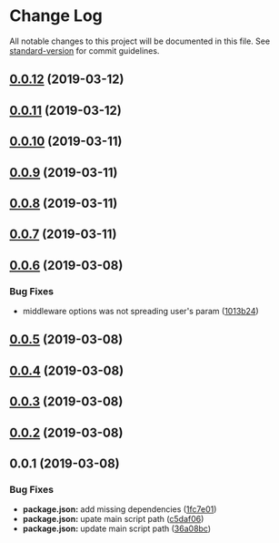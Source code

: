 # Change Log

All notable changes to this project will be documented in this file. See [standard-version](https://github.com/conventional-changelog/standard-version) for commit guidelines.

## [0.0.12](https://github.com/veeklabs/moleculer-sentry-middleware/compare/v0.0.10...v0.0.12) (2019-03-12)



## [0.0.11](https://github.com/veeklabs/moleculer-sentry-middleware/compare/v0.0.10...v0.0.11) (2019-03-12)



## [0.0.10](https://github.com/veeklabs/moleculer-sentry-middleware/compare/v0.0.9...v0.0.10) (2019-03-11)



## [0.0.9](https://github.com/veeklabs/moleculer-sentry-middleware/compare/v0.0.8...v0.0.9) (2019-03-11)



## [0.0.8](https://github.com/veeklabs/moleculer-sentry-middleware/compare/v0.0.7...v0.0.8) (2019-03-11)



## [0.0.7](https://github.com/veeklabs/moleculer-sentry-middleware/compare/v0.0.6...v0.0.7) (2019-03-11)



## [0.0.6](https://github.com/veeklabs/moleculer-sentry-middleware/compare/v0.0.5...v0.0.6) (2019-03-08)


### Bug Fixes

* middleware options was not spreading user's param ([1013b24](https://github.com/veeklabs/moleculer-sentry-middleware/commit/1013b24))



## [0.0.5](https://github.com/veeklabs/moleculer-sentry-middleware/compare/v0.0.4...v0.0.5) (2019-03-08)



## [0.0.4](https://github.com/veeklabs/moleculer-sentry-middleware/compare/v0.0.3...v0.0.4) (2019-03-08)



## [0.0.3](https://github.com/veeklabs/moleculer-sentry-middleware/compare/v0.0.2...v0.0.3) (2019-03-08)



## [0.0.2](https://github.com/veeklabs/moleculer-sentry-middleware/compare/v0.0.1...v0.0.2) (2019-03-08)



## 0.0.1 (2019-03-08)


### Bug Fixes

* **package.json:** add missing dependencies ([1fc7e01](https://github.com/veeklabs/moleculer-sentry-middleware/commit/1fc7e01))
* **package.json:** upate main script path ([c5daf06](https://github.com/veeklabs/moleculer-sentry-middleware/commit/c5daf06))
* **package.json:** update main script path ([36a08bc](https://github.com/veeklabs/moleculer-sentry-middleware/commit/36a08bc))
